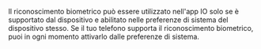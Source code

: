 Il riconoscimento biometrico può essere utilizzato nell'app IO solo se è supportato dal dispositivo e abilitato nelle preferenze di sistema del dispositivo stesso.
Se il tuo telefono supporta il riconoscimento biometrico, puoi in ogni momento attivarlo dalle preferenze di sistema.
